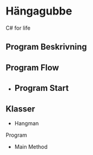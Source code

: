 ﻿# Hängagubbe

C# for life

## Program Beskrivning

## Program Flow

- Program Start
    - 

## Klasser

- Hangman


Program
 - Main Method